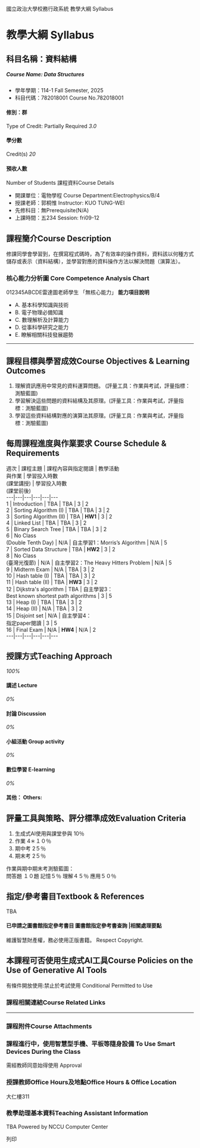 國立政治大學校務行政系統 教學大綱 Syllabus
# 教學大綱 Syllabus
##  科目名稱：資料結構
#####  Course Name: Data Structures
  * 學年學期：114-1 Fall Semester, 2025 
  * 科目代碼：782018001 Course No.782018001


#### 修別：群
Type of Credit: Partially Required 
_3.0_
#### 學分數
Credit(s)
_20_
#### 預收人數
Number of Students
課程資料Course Details
  * 開課單位：電物學程 Course Department:Electrophysics/B/4 
  * 授課老師：郭桐惟 Instructor: KUO TUNG-WEI 
  * 先修科目：無Prerequisite(N/A)
  * 上課時間：五234 Session: fri09-12 


##  課程簡介Course Description
修課同學會學習到，在撰寫程式碼時，為了有效率的操作資料，資料該以何種方式儲存或表示（資料結構），並學習對應的資料操作方法以解決問題（演算法）。
###  核心能力分析圖 Core Competence Analysis Chart
012345ABCDE雷達圖老師學生
「無核心能力」 
**能力項目說明**
  * A. 基本科學知識與技術
  * B. 電子物理必備知識
  * C. 數理解析及計算能力
  * D. 從事科學研究之能力
  * E. 瞭解相關科技發展趨勢


* * *
##  課程目標與學習成效Course Objectives & Learning Outcomes 
1. 理解資訊應用中常見的資料運算問題。 (評量工具：作業與考試，評量指標：測驗藍圖)   
2. 學習解決這些問題的資料結構及其原理。(評量工具：作業與考試，評量指標：測驗藍圖)   
3. 學習這些資料結構對應的演算法其原理。(評量工具：作業與考試，評量指標：測驗藍圖)
##  每周課程進度與作業要求 Course Schedule & Requirements
週次 |  課程主題 |  課程內容與指定閱讀 |  教學活動  
與作業 |  學習投入時數  
(課堂講授) |  學習投入時數  
(課堂前後)  
---|---|---|---|---|---  
1 |  Introduction |  TBA |  TBA |  3 |  2  
2 |  Sorting Algorithm (I) |  TBA |  TBA |  3 |  2  
3 |  Sorting Algorithm (II) |  TBA |  **HW1** |  3 |  2  
4 |  Linked List |  TBA |  TBA |  3 |  2  
5 |  Binary Search Tree |  TBA |  TBA |  3 |  2  
6 |  No Class  
(Double Tenth Day) |  N/A |  自主學習1：Morris’s Algorithm |  N/A |  5  
7 |  Sorted Data Structure |  TBA |  **HW2** |  3 |  2  
8 |  No Class  
(臺灣光復節) |  N/A |  自主學習2：The Heavy Hitters Problem |  N/A |  5  
9 |  Midterm Exam |  N/A |  TBA |  3 |  2  
10 |  Hash table (I) |  TBA |  TBA |  3 |  2  
11 |  Hash table (II) |  TBA |  **HW3** |  3 |  2  
12 |  Dijkstra's algorithm |  TBA |  自主學習3：  
Best known shortest path algorithms |  3 |  5  
13 |  Heap (I) |  TBA |  TBA |  3 |  2  
14 |  Heap (II) |  N/A |  TBA |  3 |  2  
15 |  Disjoint set |  N/A |  自主學習4：  
指定paper閱讀 |  3 |  5  
16 |  Final Exam |  N/A |  **HW4** |  N/A |  2  
---|---|---|---|---|---  
##  授課方式Teaching Approach
_100%_
####  講述 Lecture
_0%_
####  討論 Discussion
_0%_
####  小組活動 Group activity
_0%_
####  數位學習 E-learning
_0%_
####  其他： Others:
##  評量工具與策略、評分標準成效Evaluation Criteria
1. 生成式AI使用與課堂參與 10％   
2. 作業 4＊１０％   
3. 期中考 2５％   
4. 期末考 2５％   
  
作業與期中期末考測驗藍圖：   
問答題 １０題 記憶５％ 理解４５％ 應用５０％
##  指定/參考書目Textbook & References
TBA
####  已申請之圖書館指定參考書目  圖書館指定參考書查詢 |相關處理要點
維護智慧財產權，務必使用正版書籍。 Respect Copyright.
##  本課程可否使用生成式AI工具Course Policies on the Use of Generative AI Tools
有條件開放使用:禁止於考試使用 Conditional Permitted to Use 
###  課程相關連結Course Related Links
* * *
###  課程附件Course Attachments
###  課程進行中，使用智慧型手機、平板等隨身設備 To Use Smart Devices During the Class
需經教師同意始得使用  Approval
###  授課教師Office Hours及地點Office Hours & Office Location
大仁樓311
###  教學助理基本資料Teaching Assistant Information
TBA
Powered by NCCU Computer Center
  
列印
